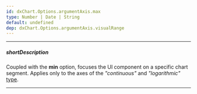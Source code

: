 ```yaml
---
id: dxChart.Options.argumentAxis.max
type: Number | Date | String
default: undefined
dep: dxChart.Options.argumentAxis.visualRange
---
```

---
##### shortDescription
Coupled with the **min** option, focuses the UI component on a specific chart segment. Applies only to the axes of the *"continuous"* and *"logarithmic"* [type](/api-reference/20%20Data%20Visualization%20Widgets/dxChart/1%20Configuration/argumentAxis/type.md '/Documentation/ApiReference/UI_Components/dxChart/Configuration/argumentAxis/#type').

---
